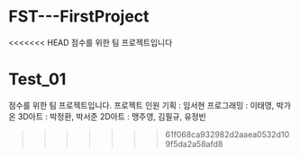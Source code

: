 # FST---FirstProject
<<<<<<< HEAD
점수를 위한 팀 프로젝트입니다

Test_01
=======
점수를 위한 팀 프로젝트입니다.
프로젝트 인원
기획 : 임서현
프로그래밍 : 이태영, 박가온
3D아트 : 박정환, 박서준
2D아트 : 맹주영, 김필규, 유정빈
>>>>>>> 61f068ca932982d2aaea0532d109f5da2a58afd8
